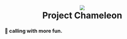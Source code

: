 <h1 align="center">
  <img src="./logo.png"/><br>
  Project Chameleon<br>
  <h3>🎥 calling with more fun.</h3>
</h1>